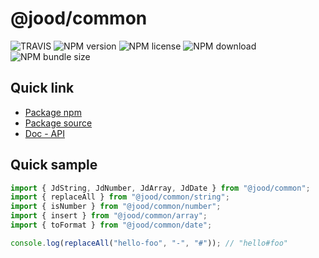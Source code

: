 # @jood/common

![TRAVIS](https://travis-ci.org/molgga/jood-common.svg?branch=master)
![NPM version](https://img.shields.io/npm/v/@jood/common.svg?style=flat-square)
![NPM license](https://img.shields.io/npm/l/@jood/common?style=flat-square)
![NPM download](https://img.shields.io/npm/dt/@jood/common?style=flat-square)
![NPM bundle size](https://img.shields.io/bundlephobia/min/@jood/common?style=flat-square)

## Quick link

- [Package npm](https://www.npmjs.com/package/@jood/common)
- [Package source](https://github.com/molgga/jood-common/tree/master/projects/packages)
- [Doc - API](https://molgga.github.io/jood-common)

## Quick sample

```typescript
import { JdString, JdNumber, JdArray, JdDate } from "@jood/common";
import { replaceAll } from "@jood/common/string";
import { isNumber } from "@jood/common/number";
import { insert } from "@jood/common/array";
import { toFormat } from "@jood/common/date";

console.log(replaceAll("hello-foo", "-", "#")); // "hello#foo"
```
